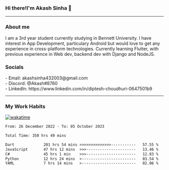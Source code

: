 <h3>Hi there!I'm Akash Sinha 👋</h3>

--- 

<h3>About me</h3>
I am a 3rd year student currently studying in Bennett University. I have interest in App Development, particulary Android but would love to get any experience in cross-platform technologies. Currently learning Flutter, with previous experience in Web dev, backend dev with Django and NodeJS.

<h3>Socials</h3>
 - Email: akashsinha432003@gmail.com<br>
 - Discord: @Akash#8760<br>
 - LinkedIn: https://www.linkedin.com/in/diptesh-choudhuri-0647501b9<br>


---

<h3>My Work Habits</h3>

[![wakatime](https://wakatime.com/badge/user/938b2951-49cf-4810-9b9e-c17cde3d3343.svg)](https://wakatime.com/@938b2951-49cf-4810-9b9e-c17cde3d3343)

<!--START_SECTION:waka-->

```txt
From: 26 December 2022 - To: 05 October 2023

Total Time: 350 hrs 49 mins

Dart             201 hrs 54 mins >>>>>>>>>>>>>>-----------   57.55 %
JavaScript       47 hrs 12 mins  >>>----------------------   13.46 %
C#               45 hrs 1 min    >>>----------------------   12.83 %
Python           12 hrs 24 mins  >------------------------   03.54 %
YAML             7 hrs 14 mins   >------------------------   02.06 %
```

<!--END_SECTION:waka-->

